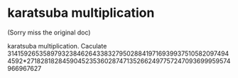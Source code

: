 # karatsuba multiplication

(Sorry miss the original doc)

karatsuba multiplication. Caculate 3141592653589793238462643383279502884197169399375105820974944592*2718281828459045235360287471352662497757247093699959574966967627